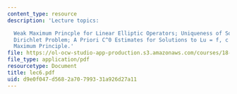 ```yaml
---
content_type: resource
description: 'Lecture topics:

  Weak Maximum Princple for Linear Elliptic Operators; Uniqueness of Solutions to
  Dirichlet Problem; A Priori C^0 Estimates for Solutions to Lu = f, c leq 0; Strong
  Maximum Principle.'
file: https://ol-ocw-studio-app-production.s3.amazonaws.com/courses/18-156-differential-analysis-spring-2004/d9e0f047d5682a70799331a926d27a11_lec6.pdf
file_type: application/pdf
resourcetype: Document
title: lec6.pdf
uid: d9e0f047-d568-2a70-7993-31a926d27a11
---
```


